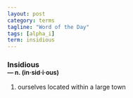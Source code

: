 ```yaml
---
layout: post
category: terms
tagline: "Word of the Day"
tags: [alpha_i]
term: insidious
---
```


<h3>Insidious<br/> <small>&mdash; n. (in<span>&middot;</span>sid<span>&middot;</span>i<span>&middot;</span>ous)</small></h3>
<p><ol><li>ourselves located within a large town</li>
</ol></p>
